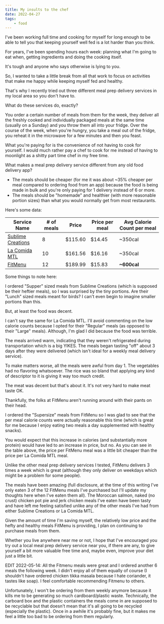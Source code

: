 ```yaml
---
title: My insults to the chef
date: 2022-04-27
tags:
    - food
---
```


I've been working full time and cooking for myself for long enough to be able to tell you that keeping yourself well fed is a lot harder than you think.

For years, I've been spending hours each week: planning what I'm going to eat when, getting ingredients and doing the cooking itself.

It's tough and anyone who says otherwise is lying to you.

So, I wanted to take a little break from all that work to focus on activities that make me happy while keeping myself fed and healthy.

That's why I recently tried out three different meal prep delivery services in my local area so you don't have to.

What do these services do, exactly?

You order a certain number of meals from them for the week, they deliver all the freshly cooked and individually packaged meals at the same time (usually on a Sunday) and you throw them all into your fridge. Over the course of the week, when you're hungry, you take a meal out of the fridge, you reheat it in the microwave for a few minutes and then you feast.

What you're paying for is the convenience of not having to cook for yourself. I would much rather pay a chef to cook for me instead of having to moonlight as a shitty part time chef in my free time.

What makes a meal prep delivery service different from any old food delivery app?

- The meals should be cheaper (for me it was about ~35% cheaper per meal compared to ordering food from an app) because the food is being made in bulk and you're only paying for 1 delivery instead of 6 or more.
- The meals should be "homemade" and healthier (with more reasonable portion sizes) than what you would normally get from most restaurants.

Here's some data:


| Service Name                                           | # of meals | Price        | Price per meal | Avg Calorie Count per meal |
| ---                                                    | ---        | ---          | ---                   |                        --- |
| [Sublime Creations](https://www.creationssublime.com/) | 8          | $115.60       | $14.45                 | ~350cal                    |
| [La Comida MTL](https://lacomidamtl.com/)              | 10         | $161.56       | $16.16                 | ~350cal                    |
| [FitMenu](https://fitmenu.biz/)                        | 12         | $189.99       | $15.83                 | **~600cal**                |

Some things to note here:

I ordered "Supper" sized meals from Sublime Creations (which is supposed be their heftier meals), so I was surprised by the tiny portions. Are their "Lunch" sized meals meant for birds? I can't even begin to imagine smaller portions than this.

But, at least the food was decent.

I can't say the same for La Comida MTL. I'll avoid commenting on the low calorie counts because I opted for their "Regular" meals (as opposed to their "Large" meals). Although, I'm glad I did because the food was terrible.

The meals arrived warm, indicating that they weren't refrigerated during transportation which is a big YIKES. The meals began tasting "off" about 3 days after they were delivered (which isn't ideal for a weekly meal delivery service).

To make matters worse, all the meals were awful from day 1. The vegetables had no flavoring whatsoever. The rice was so bland that applying any kind of descriptor to it is giving it way too much credit.

The meat was decent but that's about it. It's not very hard to make meat taste OK.

Thankfully, the folks at FitMenu aren't running around with their pants on their head.

I ordered the "Supersize" meals from FitMenu so I was glad to see that the per meal calorie counts were actually reasonable this time (which is great for me because I enjoy eating two meals a day supplemented with healthy snacks).

You would expect that this increase in calories (and substantially more protein) would have led to an increase in price, but no. As you can see in the table above, the price per FitMenu meal was a little bit cheaper than the price per La Comida MTL meal.

Unlike the other meal prep delivery services I tested, FitMenu delivers 3 times a week which is great (although they only deliver on weekdays which might be a problem for some people).

The meals have been amazing (full disclosure, at the time of this writing I've only eaten 3 of the 12 FitMenu meals I've purchased but I'll update my thoughts here when I've eaten them all). The Moroccan salmon, naked (no crust) chicken pot pie and jerk chicken meals I've eaten have been tasty and have left me feeling satisfied unlike any of the other meals I've had from either Sublime Creations or La Comida MTL.

Given the amount of time I'm saving myself, the relatively low price and the hefty and healthy meals FitMenu is providing, I plan on continuing to purchase meals from them.

Whether you live anywhere near me or not, I hope that I've encouraged you try out a local meal prep delivery service near you, if there are any, to give yourself a bit more valuable free time and, maybe even, improve your diet just a little bit.

EDIT 2022-05-14: All the Fitmenu meals were great and I ordered another 6 meals the following week. I didn't enjoy all of them equally of course (I shouldn't have ordered chicken tikka masala because I hate coriander, it tastes like soap). I feel comfortable recommending Fitmenu to others.

Unfortunately, I won't be ordering from them weekly anymore because it kills me to be generating so much cardboard/plastic waste. Technically, the carboard box and the plastic containers the meals come in are supposed to be recyclable but that doesn't mean that it's all going to be recycled (especially the plastic). Once in a awhile it's probably fine, but it makes me feel a little too bad to be ordering from them regularly.
